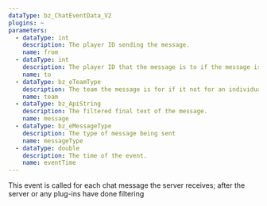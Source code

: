 ```yaml
---
dataType: bz_ChatEventData_V2
plugins: ~
parameters:
  - dataType: int
    description: The player ID sending the message.
    name: from
  - dataType: int
    description: The player ID that the message is to if the message is to an individual, or a broadcast. If the message is a broadcast the id will be BZ_ALLUSERS.
    name: to
  - dataType: bz_eTeamType
    description: The team the message is for if it not for an individual or a broadcast. If it is not a team message the team will be eNoTeam.
    name: team
  - dataType: bz_ApiString
    description: The filtered final text of the message.
    name: message
  - dataType: bz_eMessageType
    description: The type of message being sent
    name: messageType
  - dataType: double
    description: The time of the event.
    name: eventTime
---
```


This event is called for each chat message the server receives; after the server or any plug-ins have done filtering
